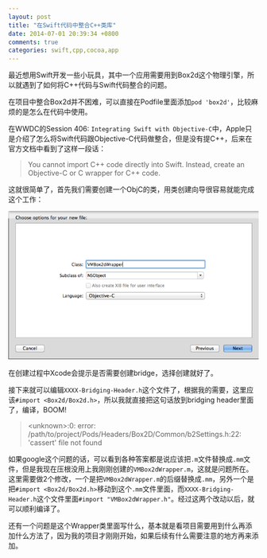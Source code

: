 ```yaml
---
layout: post
title: "在Swift代码中整合C++类库"
date: 2014-07-01 20:39:34 +0800
comments: true
categories: swift,cpp,cocoa,app
---
```


最近想用Swift开发一些小玩具，其中一个应用需要用到Box2d这个物理引擎，所以就遇到了如何将C++代码与Swift代码整合的问题。

在项目中整合Box2d并不困难，可以直接在Podfile里面添加`pod 'box2d'`，比较麻烦的是怎么在代码中使用。

在WWDC的Session 406: `Integrating Swift with Objective-C`中，Apple只是介绍了怎么将Swift代码跟Objective-C代码做整合，但是没有提C++，后来在官方文档中看到了这样一段话：

> You cannot import C++ code directly into Swift. Instead, create an Objective-C or C wrapper for C++ code.

这就很简单了，首先我们需要创建一个ObjC的类，用类创建向导很容易就能完成这个工作：

![创建ObjCWrapper](/assets/Create-ObjC-Wrapper.png)

在创建过程中Xcode会提示是否需要创建bridge，选择创建就好了。

接下来就可以编辑`XXXX-Bridging-Header.h`这个文件了，根据我的需要，这里应该`#import <Box2d/Box2d.h>`，所以我就直接把这句话放到bridging header里面了，编译，BOOM!

> \<unknown\>:0: error: /path/to/project/Pods/Headers/Box2D/Common/b2Settings.h:22: 'cassert' file not found

如果google这个问题的话，可以看到各种答案都是说应该把`.m`文件替换成`.mm`文件，但是我现在压根没用上我刚刚创建的`VMBox2dWrapper.m`，这就是问题所在。这里需要做2个修改，一个是把`VMBox2dWrapper.m`的后缀替换成`.mm`，另外一个是把`#import <Box2d/Box2d.h>`移动到这个`.mm`文件里面，而`XXXX-Bridging-Header.h`这个文件里面`#import "VMBox2dWrapper.h"`。经过这两个改动以后，就可以顺利编译了。

还有一个问题是这个Wrapper类里面写什么，基本就是看项目需要用到什么再添加什么方法了，因为我的项目才刚刚开始，如果后续有什么需要注意的地方再来添加。